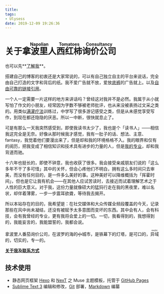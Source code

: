 ```yaml
---
title: 
tags:
- Ulysess
date: 2019-12-09 19:26:36
---
```

# 关于<ruby>拿波里人<rt>Napolian</rt>西红柿<rt>Tomatoes</rt>询价公司<rt>Consultancy</rt></ruby>
也可以先**[了解我](https://nlasagna.github.io/about/)**。

搭建自己的博客的初衷还是大家常说的，可以有自己独立自主的平台来说话，完全由自己打造的文字和背后的纸。我不爱广告就不放，爱放[底裤](http://music.163.com/song/32010197)的广告就上。以及[自由可靠的链接引用](https://blog.yitianshijie.net/2019/08/05/guarding-open-society-by-encouraging-the-use-of-hyperlink/)。

一个人一定需要一片这样的地方来讲话吗？曾经这对我并不是必然。我属于从小就写怕了作文的小朋友，经常因为字数不够被老师批评，也从来没被表扬过文采之类的。用类似[满灌疗法](https://zh.wikipedia.org/wiki/行為治療#满灌疗法)训练过，中学写了很多游记感受之类，但是从未感觉享受写作，到现在都还隐隐的厌恶。所以一中断，很快就息止了。

可是有那么一天我突然感受到，即使我读书太少了，我也是个「读书人」——相信我这完全是无奈。好像从那时候我才感觉，我有一肚子的话、想法、主意、fantasy，我觉着他们要漫出来了，但是却和我的环境格格不入。我的眼界和仅有的阅历，把我变成了相信知识和技术具有进步的力量的人，但是[我的专业](https://nlasagna.github.io/about/)，却和我背道而驰。

十六年也挺长的，即使不钟意，我也收获了很多。我会接受亲戚朋友们说的「这么多年不干了多可惜」其中的关怀，但会心疼他们不明白，拥有这么多时间只去审美，而没有任何目的，是一件多么美好的事。这种美好可以降维概括为「挥霍时间」，但也是它让我有机会——在其他人应试苦读时，去接近而试着理解艺术之于人性的巨大意义。对于我，这份力量就像硕大的猛犸行走在我的黑夜里，难以名状，却伴着薄雾，一步一步震耳欲聋，等待我去揭开。

所以本站存在的目的，我希望是：在社交媒体和大众传媒全频段覆盖的今天，记录那些在风中尚未凝结，还没有被赋予太多意图而变坏的东西。其中会有人，会有科技，会有我曾经的专业，更有我将会爱上的一切。一切，我看得到的，我想得到的，我能妄言的，我能盟誓的，我都会说。

拿波里人番茄询价公司，在波罗的海的~~小~~城市，是铁幕下的灯塔，是可口的，<ruby>异域<rt>exotic</rt></ruby>的，切实的，专一的。

**[关于我](https://nlasagna.github.io/about/)**及**[联系方式](https://nlasagna.github.io/about/#連絡先)**

## 技术使用

- 静态网页框架 [Hexo](https://hexo.io/zh-tw/docs/) 和 [NexT](https://github.com/theme-next/hexo-theme-next/blob/master/docs/zh-CN/README.md) 之 Muse 主题模板，托管于 [GitHub Pages](https://pages.github.com/)
- [Sublime Text 3](http://sublimetext.com/) 编辑和修改，[Git](https://git-scm.com/) 部署，[Markdown](https://daringfireball.net/projects/markdown/) 编纂
